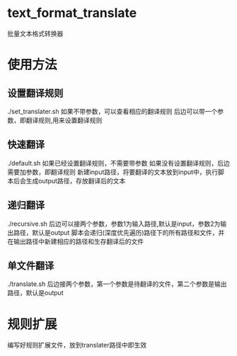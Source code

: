 # text_format_translate
批量文本格式转换器
# 使用方法
## 设置翻译规则
./set_translater.sh
如果不带参数，可以查看相应的翻译规则
后边可以带一个参数，即翻译规则,用来设置翻译规则

## 快速翻译
./default.sh
如果已经设置翻译规则，不需要带参数
如果没有设置翻译规则，后边需要加参数，即翻译规则
新建input路径，将要翻译的文本放到input中，执行脚本后会生成output路径，存放翻译后的文本

## 递归翻译
./recursive.sh
后边可以接两个参数，参数1为输入路径,默认是input，参数2为输出路径，默认是output
脚本会递归(深度优先遍历)路径下的所有路径和文件，并在输出路径中新建相应的路径和生存翻译后的文件

## 单文件翻译
./translate.sh
后边接两个参数，第一个参数是待翻译的文件，第二个参数是输出路径，默认是output

# 规则扩展
编写好规则扩展文件，放到translater路径中即生效
